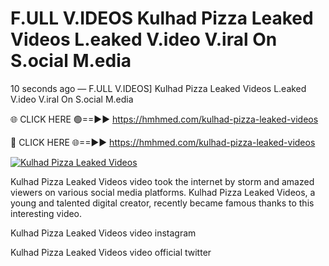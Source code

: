 # F.ULL V.IDEOS Kulhad Pizza Leaked Videos L.eaked V.ideo V.iral On S.ocial M.edia

10 seconds ago — F.ULL V.IDEOS] Kulhad Pizza Leaked Videos L.eaked V.ideo V.iral On S.ocial M.edia

🌐 CLICK HERE 🟢==►► https://hmhmed.com/kulhad-pizza-leaked-videos

🔴 CLICK HERE 🌐==►► https://hmhmed.com/kulhad-pizza-leaked-videos

[![Kulhad Pizza Leaked Videos](https://i.imgur.com/dJHk4Zq.gif)](https://hmhmed.com/kulhad-pizza-leaked-videos)

Kulhad Pizza Leaked Videos video took the internet by storm and amazed viewers on various social media platforms. Kulhad Pizza Leaked Videos, a young and talented digital creator, recently became famous thanks to this interesting video.

Kulhad Pizza Leaked Videos video instagram

Kulhad Pizza Leaked Videos video official twitter